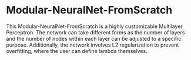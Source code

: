 # Modular-NeuralNet-FromScratch
This Modular-NeuralNet-FromScratch is a highly customizable Multilayer Perceptron. The network can take different forms as the number of layers and the number of nodes within each layer can be adjusted to a specific purpose. Additionally, the network involves L2 regularization to prevent overfitting, where the user can define lambda themselves. 
